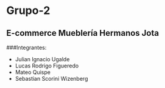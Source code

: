 # Grupo-2
## E-commerce Mueblería Hermanos Jota 
###Integrantes:
- Julian Ignacio Ugalde
- Lucas Rodrigo Figueredo
- Mateo Quispe
- Sebastian Scorini Wizenberg
